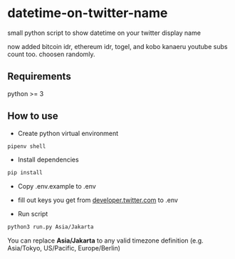 # datetime-on-twitter-name
small python script to show datetime on your twitter display name


now added bitcoin idr, ethereum idr, togel, and kobo kanaeru youtube subs count too. choosen randomly.

## Requirements
python >= 3

## How to use

- Create python virtual environment
```bash
pipenv shell
```

- Install dependencies
```bash
pip install
```

- Copy .env.example to .env
- fill out keys you get from [developer.twitter.com](developer.twitter.com) to .env

- Run script
```bash
python3 run.py Asia/Jakarta
```

You can replace **Asia/Jakarta** to any valid timezone definition (e.g. Asia/Tokyo, US/Pacific, Europe/Berlin)
